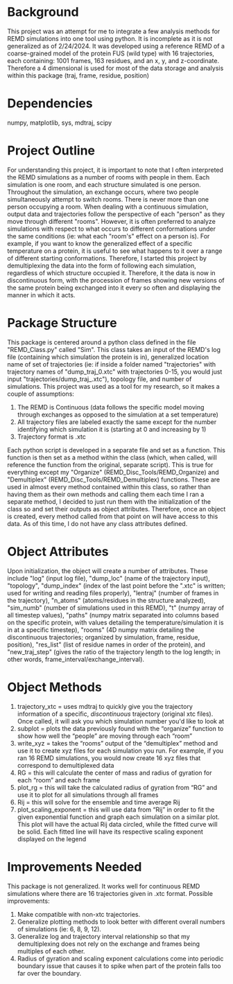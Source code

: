 # Background
This project was an attempt for me to integrate a few analysis methods for REMD simulations into one tool using python. It is incomplete as it is not generalized as of 2/24/2024. It was developed using a reference REMD of a coarse-grained model of the protein FUS (wild type) with 16 trajectories, each containing: 1001 frames, 163 residues, and an x, y, and z-coordinate. Therefore a 4 dimensional is used for most of the data storage and analysis within this package (traj, frame, residue, position)

# Dependencies
numpy, matplotlib, sys, mdtraj, scipy

# Project Outline
For understanding this project, it is important to note that I often interpreted the REMD simulations as a number of rooms with people in them. Each simulation is one room, and each structure simulated is one person. Throughout the simulation, an exchange occurs, where two people simultaneously attempt to switch rooms. There is never more than one person occupying a room. When dealing with a continuous simulation, output data and trajectories follow the perspective of each "person" as they move through different "rooms". However, it is often preferred to analyze simulations with respect to what occurs to different conformations under the same conditions (ie: what each "room's" effect on a person is). For example, if you want to know the generalized effect of a specific temperature on a protein, it is useful to see what happens to it over a range of different starting conformations. Therefore, I started this project by demultiplexing the data into the form of following each simulation, regardless of which structure occupied it. Therefore, it the data is now in discontinuous form, with the procession of frames showing new versions of the same protein being exchanged into it every so often and displaying the manner in which it acts.

# Package Structure
This package is centered around a python class defined in the file "REMD_Class.py" called "Sim". This class takes an input of the REMD's log file (containing which simulation the protein is in), generalized location name of set of trajectories (ie: if inside a folder named "trajectories" with trajectory names of "dump_traj_0.xtc" with trajectories 0-15, you would just input "trajectories/dump_traj_.xtc"), topology file, and number of simulations. This project was used as a tool for my research, so it makes a couple of assumptions:
1. The REMD is Continuous (data follows the specific model moving through exchanges as opposed to the simulation at a set temperature)
2. All trajectory files are labeled exactly the same except for the number identifying which simulation it is (starting at 0 and increasing by 1)
3. Trajectory format is .xtc

Each python script is developed in a separate file and set as a function. This function is then set as a method within the class (which, when called, will reference the function from the original, separate script). This is true for everything except my "Organize" (REMD_Disc_Tools/REMD_Organize) and "Demultiplex" (REMD_Disc_Tools/REMD_Demultiplex) functions. These are used in almost every method contained within this class, so rather than having them as their own methods and calling them each time I ran a separate method, I decided to just run them with the initialization of the class so and set their outputs as object attributes. Therefore, once an object is created, every method called from that point on will have access to this data. As of this time, I do not have any class attributes defined.

# Object Attributes
Upon initialization, the object will create a number of attributes. These include "log" (input log file), "dump_loc" (name of the trajectory input), "topology", "dump_index" (index of the last point before the ".xtc" is written; used for writing and reading files properly), "lentraj" (number of frames in the trajectory), "n_atoms" (atoms/residues in the structure analyzed), "sim_numb" (number of simulations used in this REMD), "t" (numpy array of all timestep values), "paths" (numpy matrix separated into columns based on the specific protein, with values detailing the temperature/simulation it is in at a specific timestep), "rooms" (4D numpy matrix detailing the discontinuous trajectories; organized by simulation, frame, residue, position), "res_list" (list of residue names in order of the protein), and "new_traj_step" (gives the ratio of the trajectory length to the log length; in other words, frame_interval/exchange_interval).

# Object Methods
1. trajectory_xtc = uses mdtraj to quickly give you the trajectory information of a specific, _discontinuous_ trajectory (original xtc files). Once called, it will ask you which simulation number you'd like to look at
2. subplot = plots the data previously found with the “organize” function to show how well the “people” are moving through each “room”
3. write_xyz = takes the “rooms” output of the “demultiplex” method and use it to create xyz files for each simulation you run. For example, if you ran 16 REMD simulations, you would now create 16 xyz files that correspond to demultiplexed data
4. RG = this will calculate the center of mass and radius of gyration for each “room” and each frame
5. plot_rg = this will take the calculated radius of gyration from “RG” and use it to plot for all simulations through all frames
6. Rij = this will solve for the ensemble and time average Rij
7. plot_scaling_exponent = this will use data from “Rij” in order to fit the given exponential function and graph each simulation on a similar plot. This plot will have the actual Rij data circled, while the fitted curve will be solid. Each fitted line will have its respective scaling exponent displayed on the legend

# Improvements Needed
This package is not generalized. It works well for continuous REMD simulations where there are 16 trajectories given in .xtc format. Possible improvements:
1. Make compatible with non-xtc trajectories.
2. Generalize plotting methods to look better with different overall numbers of simulations (ie: 6, 8, 9, 12).
3. Generalize log and trajectory interval relationship so that my demultiplexing does not rely on the exchange and frames being multiples of each other.
4. Radius of gyration and scaling exponent calculations come into periodic boundary issue that causes it to spike when part of the protein falls too far over the boundary.
